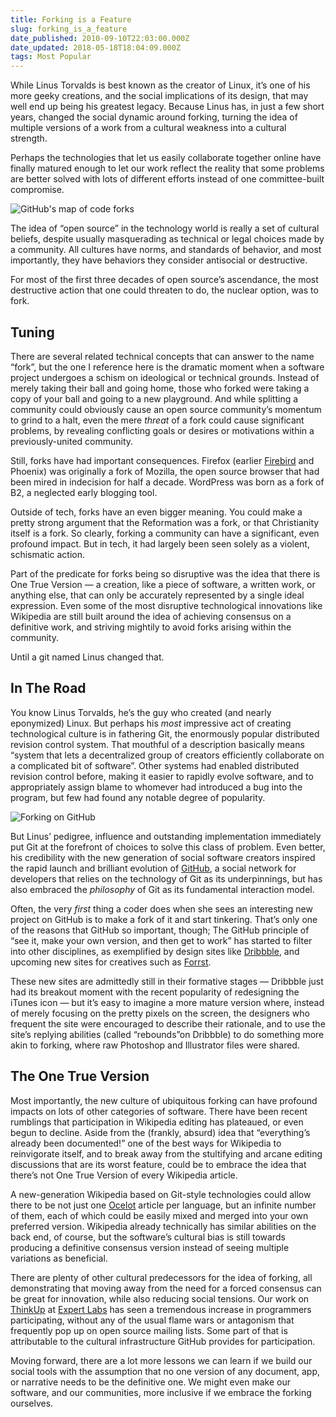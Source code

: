 ```yaml
---
title: Forking is a Feature
slug: forking_is_a_feature
date_published: 2010-09-10T22:03:00.000Z
date_updated: 2018-05-18T18:04:09.000Z
tags: Most Popular
---
```


While Linus Torvalds is best known as the creator of Linux, it’s one of his more geeky creations, and the social implications of its design, that may well end up being his greatest legacy. Because Linus has, in just a few short years, changed the social dynamic around forking, turning the idea of multiple versions of a work from a cultural weakness into a cultural strength.

Perhaps the technologies that let us easily collaborate together online have finally matured enough to let our work reflect the reality that some problems are better solved with lots of different efforts instead of one committee-built compromise.

![GitHub's map of code forks](https://cdn.glitch.global/c4e475b2-a54e-47e0-973c-ed0bd1b46262/github-fork-map.png?v=1670812703180)

The idea of “open source” in the technology world is really a set of cultural beliefs, despite usually masquerading as technical or legal choices made by a community. All cultures have norms, and standards of behavior, and most importantly, they have behaviors they consider antisocial or destructive.

For most of the first three decades of open source’s ascendance, the most destructive action that one could threaten to do, the nuclear option, was to fork.

## Tuning

There are several related technical concepts that can answer to the name “fork”, but the one I reference here is the dramatic moment when a software project undergoes a schism on ideological or technical grounds. Instead of merely taking their ball and going home, those who forked were taking a copy of your ball and going to a new playground. And while splitting a community could obviously cause an open source community’s momentum to grind to a halt, even the mere *threat* of a fork could cause significant problems, by revealing conflicting goals or desires or motivations within a previously-united community.

Still, forks have had important consequences. Firefox (earlier [Firebird](/2003/07/upon_the_demise) and Phoenix) was originally a fork of Mozilla, the open source browser that had been mired in indecision for half a decade. WordPress was born as a fork of B2, a neglected early blogging tool.

Outside of tech, forks have an even bigger meaning. You could make a pretty strong argument that the Reformation was a fork, or that Christianity itself is a fork. So clearly, forking a community can have a significant, even profound impact. But in tech, it had largely been seen solely as a violent, schismatic action.

Part of the predicate for forks being so disruptive was the idea that there is One True Version — a creation, like a piece of software, a written work, or anything else, that can only be accurately represented by a single ideal expression. Even some of the most disruptive technological innovations like Wikipedia are still built around the idea of achieving consensus on a definitive work, and striving mightily to avoid forks arising within the community.

Until a git named Linus changed that.

## In The Road

You know Linus Torvalds, he’s the guy who created (and nearly eponymized) Linux. But perhaps his *most* impressive act of creating technological culture is in fathering Git, the enormously popular distributed revision control system. That mouthful of a description basically means “system that lets a decentralized group of creators efficiently collaborate on a complicated bit of software”. Other systems had enabled distributed revision control before, making it easier to rapidly evolve software, and to appropriately assign blame to whomever had introduced a bug into the program, but few had found any notable degree of popularity.

![Forking on GitHub](https://cdn.glitch.global/c4e475b2-a54e-47e0-973c-ed0bd1b46262/github-fork.png?v=1670812734225)

But Linus’ pedigree, influence and outstanding implementation immediately put Git at the forefront of choices to solve this class of problem. Even better, his credibility with the new generation of social software creators inspired the rapid launch and brilliant evolution of [GitHub](http://github.com/), a social network for developers that relies on the technology of Git as its underpinnings, but has also embraced the *philosophy* of Git as its fundamental interaction model.

Often, the very *first* thing a coder does when she sees an interesting new project on GitHub is to make a fork of it and start tinkering. That’s only one of the reasons that GitHub so important, though; The GitHub principle of “see it, make your own version, and then get to work” has started to filter into other disciplines, as exemplified by design sites like [Dribbble](http://dribbble.com/), and upcoming new sites for creatives such as [Forrst](http://forrst.com/).

These new sites are admittedly still in their formative stages — Dribbble just had its breakout moment with the recent popularity of redesigning the iTunes icon — but it’s easy to imagine a more mature version where, instead of merely focusing on the pretty pixels on the screen, the designers who frequent the site were encouraged to describe their rationale, and to use the site’s replying abilities (called “rebounds”on Dribbble) to do something more akin to forking, where raw Photoshop and Illustrator files were shared.

## The One True Version

Most importantly, the new culture of ubiquitous forking can have profound impacts on lots of other categories of software. There have been recent rumblings that participation in Wikipedia editing has plateaued, or even begun to decline. Aside from the (frankly, absurd) idea that “everything’s already been documented!” one of the best ways for Wikipedia to reinvigorate itself, and to break away from the stultifying and arcane editing discussions that are its worst feature, could be to embrace the idea that there’s not One True Version of every Wikipedia article.

A new-generation Wikipedia based on Git-style technologies could allow there to be not just one [Ocelot](http://en.wikipedia.org/wiki/Ocelot) article per language, but an infinite number of them, each of which could be easily mixed and merged into your own preferred version. Wikipedia already technically has similar abilities on the back end, of course, but the software’s cultural bias is still towards producing a definitive consensus version instead of seeing multiple variations as beneficial.

There are plenty of other cultural predecessors for the idea of forking, all demonstrating that moving away from the need for a forced consensus can be great for innovation, while also reducing social tensions. Our work on [ThinkUp](http://github.com/ginatrapani/ThinkUp) at [Expert Labs](http://expertlabs.org/) has seen a tremendous increase in programmers participating, without any of the usual flame wars or antagonism that frequently pop up on open source mailing lists. Some part of that is attributable to the cultural infrastructure GitHub provides for participation.

Moving forward, there are a lot more lessons we can learn if we build our social tools with the assumption that no one version of any document, app, or narrative needs to be the definitive one. We might even make our software, and our communities, more inclusive if we embrace the forking ourselves.
